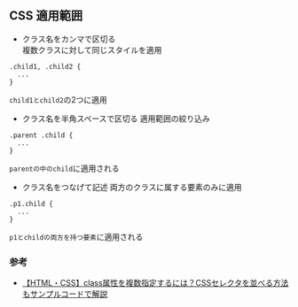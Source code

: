 ## CSS 適用範囲
- クラス名をカンマで区切る  
複数クラスに対して同じスタイルを適用
```
.child1, .child2 {
  ...
}
```
`child1とchild2`の2つに適用

- クラス名を半角スペースで区切る
適用範囲の絞り込み
```
.parent .child {
  ...
}
```
`parentの中のchild`に適用される

- クラス名をつなげて記述
両方のクラスに属する要素のみに適用
```
.p1.child {
  ...
}
```
`p1とchildの両方を持つ要素`に適用される

### 参考
- [【HTML・CSS】class属性を複数指定するには？CSSセレクタを並べる方法もサンプルコードで解説](https://web-camp.io/magazine/archives/87658)
